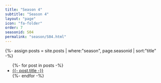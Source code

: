 ```yaml
---
title: "Season 4"
subtitle: "Season 4"
layout: "page"
icon: "fa-folder"
order: 7
seasonid: S04
permalink: "season/S04.html"
---
```

{%- assign posts = site.posts | where:"season", page.seasonid | sort:"title"  -%}
<ul>
{%- for post in posts -%}
<li><a href="{{- post.url| prepend:site.url -}}">{{- post.title -}}</a></li>  
{%- endfor -%}
</ul>
